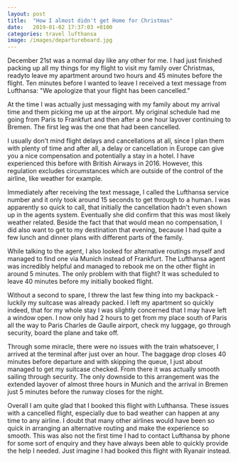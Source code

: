 ```yaml
---
layout: post
title:  "How I almost didn't get Home for Christmas"
date:   2019-01-02 17:37:03 +0100
categories: travel lufthansa
image: /images/departureboard.jpg
---
```

December 21st was a normal day like any other for me. I had just finished packing
up all my things for my flight to visit my family over Christmas, readyto leave my
apartment around two hours and 45 minutes before the flight. Ten minutes before
I wanted to leave I received a text message from Lufthansa: "We apologize that your
flight has been cancelled."

At the time I was actually just messaging with my family about my arrival time
and them picking me up at the airport. My original schedule had me going from
Paris to Frankfurt and then after a one hour layover continuing to Bremen.
The first leg was the one that had been cancelled.

I usually don't mind flight delays and cancellations at all, since I plan them with
plenty of time and after all, a delay or cancellation in Europe can give you a
nice compensation and potentially a stay in a hotel. I have experienced this before
with British Airways in 2016. However, this regulation excludes circumstances which
are outside of the control of the airline, like weather for example.

Immediately after receiving the text message, I called the Lufthansa service number
and it only took around 15 seconds to get through to a human. I was apparently so
quick to call, that initially the cancellation hadn't even shown up in the agents
system. Eventually she did confirm that this was most likely weather related.
Beside the fact that that would mean no compensation, I did also want to get to
my destination that evening, because I had quite a few lunch and dinner plans
with different parts of the family.

While talking to the agent, I also looked for alternative routings myself and
managed to find one via Munich instead of Frankfurt. The Lufthansa agent was incredibly
helpful and managed to rebook me on the other flight in around 5 minutes.
The only problem with that flight? It was scheduled to leave 40 minutes before my
initially booked flight.

Without a second to spare, I threw the last few thing into my backpack - luckily
my suitcase was already packed. I left my apartment so quickly indeed, that for
my whole stay I was slightly concerned that I may have left a window open.
I now only had 2 hours to get from my place south of Paris all the way to Paris
Charles de Gaulle airport, check my luggage, go through security, board the plane
and take off.

Through some miracle, there were no issues with the train whatsoever, I arrived
at the terminal after just over an hour. The baggage drop closes 40 minutes before
departure and with skipping the queue, I just about managed to get my suitcase
checked. From there it was actually smooth sailing through security. The only
downside to this arrangement was the extended layover of almost three hours in Munich
and the arrival in Bremen just 5 minutes before the runway closes for the night.

Overall I am quite glad that I booked this flight with Lufthansa. These issues with
a cancelled flight, especially due to bad weather can happen at any time to any
airline. I doubt that many other airlines would have been so quick in arranging
an alternative routing and make the experience so smooth. This was also not the
first time I had to contact Lufthansa by phone for some sort of enquiry and they
have always been able to quickly provide the help I needed. Just imagine I had
booked this flight with Ryanair instead.
